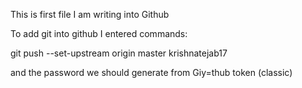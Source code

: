This is first file I am writing into Github 

To add git into github I entered commands:

git push --set-upstream origin master
krishnatejab17

and the password we should generate from Giy=thub token (classic)


